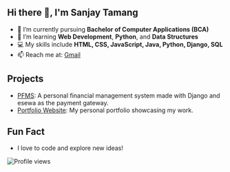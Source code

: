 ## Hi there 👋, I'm Sanjay Tamang
- 🔭 I’m currently pursuing **Bachelor of Computer Applications (BCA)**
- 🌱 I’m learning **Web Development**, **Python**, and **Data Structures**
- 💻 My skills include **HTML, CSS, JavaScript, Java, Python, Django, SQL**
- 📫 Reach me at: [Gmail](sanjaytheeng007@gmail.com)

## Projects
- [PFMS](https://github.com/sanjaytheeng/PFMS): A personal financial management system made with Django and esewa as the payment gateway.
- [Portfolio Website](https://github.com/sanjaytheeng/Portfolio): My personal portfolio showcasing my work.

## Fun Fact
- I love to code and explore new ideas!

![Profile views](https://komarev.com/ghpvc/?username=sanjaytheeng&label=Profile%20views&color=0e75b6&style=flat)

